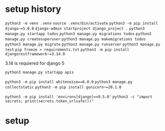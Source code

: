 # setup history

`python3 -m venv .venv`
`source .venv/bin/activate`
`python3 -m pip install django~=5.0.0`
`django-admin startproject django_project .`
`python3 manage.py startapp todos`
`python3 manage.py migrations todos`
`python3 manage.py createsuperuser`
`python3 manage.py makemigrations todos`
`python3 manage.py migrate`
`python3 manage.py runserver`
`python3 manage.py test`
`pip freeze > requirements.txt`
`python3 -m pip install djangorestframework~=3.14.0`

3.14 is requiered for django 5

`python3 manage.py startapp apis`

`python3 -m pip install whitenoise==6.0.0`
`python3 manage.py collectstatic`
`python3 -m pip install gunicorn~=20.1.0`

`python3 -m pip install 'environs[django]==9.5.0'`
`python3 -c "import secrets; print(secrets.token_urlsafe())"`

# setup
